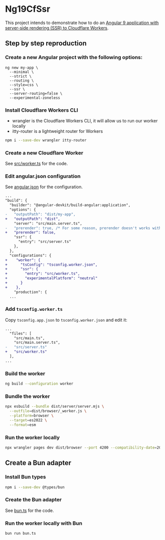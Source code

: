 # Ng19CfSsr

This project intends to demonstrate how to do an [Angular 9 application with server-side rendering (SSR) to Cloudflare Workers][1].

## Step by step reproduction

### Create a new Angular project with the following options:

```
ng new my-app \
  --minimal \
  --strict \
  --routing \
  --style=css \
  --ssr \
  --server-routing=false \
  --experimental-zoneless
```

### Install Cloudflare Workers CLI

- wrangler is the Cloudflare Workers CLI, it will allow us to run our worker locally
- itty-router is a lightweight router for Workers

```bash
npm i --save-dev wrangler itty-router
```

### Create a new Cloudflare Worker

See [src/worker.ts](src/worker.ts) for the code.

### Edit angular.json configuration

See [angular.json](angular.json) for the configuration.

```diff
...
"build": {
  "builder": "@angular-devkit/build-angular:application",
  "options": {
-   "outputPath": "dist/my-app",
+   "outputPath": "dist",
    "server": "src/main.server.ts",
-   "prerender": true, /* For some reason, prerender doesn't works with MacOs */
+   "prerender": false,
    "ssr": {
      "entry": "src/server.ts"
    },
  },
  "configurations": {
+    "worker": {
+      "tsConfig": "tsconfig.worker.json",
+      "ssr": {
+        "entry": "src/worker.ts",
+        "experimentalPlatform": "neutral"
+      }
+    },
    "production": {
  ...
```

### Add `tsconfig.worker.ts`

Copy `tsconfig.app.json` to `tsconfig.worker.json` and edit it:

```diff
...
  "files": [
    "src/main.ts",
    "src/main.server.ts",
-   "src/server.ts"
+   "src/worker.ts"
  ],
...
```

### Build the worker

```bash
ng build --configuration worker
```

### Bundle the worker

```bash
npx esbuild --bundle dist/server/server.mjs \
  --outfile=dist/browser/_worker.js \
  --platform=browser \
  --target=es2022 \
  --format=esm
```

### Run the worker locally

```bash
npx wrangler pages dev dist/browser --port 4200 --compatibility-date=2024-12-05
```

## Create a Bun adapter

### Install Bun types

```bash
npm i --save-dev @types/bun
```

### Create the Bun adapter

See [bun.ts](bun.ts) for the code.

### Run the worker locally with Bun

```bash
bun run bun.ts
```

[1]: https://www.lechat.dev/blog/2024/angular-ssr-with-cloudflare-pages-and-bun
